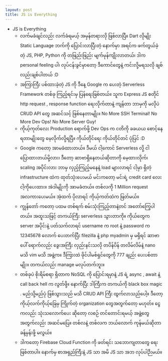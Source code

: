 ```yaml
---
layout: post
title: JS is Everything
---
```

- JS is Everything  
	- လက်မခံချင်လည်း လက်ခံရမယ့် အမှန်တရားလို ဖြစ်လာပြီ။ Dart လိုမျိုး Static Language ဘက်ကို ပြောင်းလာပြီးတဲ့ နောက်မှာ အရင်က ဖက်တွယ်ခဲ့တဲ့ JS, PHP, Python ကို တဖြည်းဖြည်း မျက်မုန်ကျိုးလာတယ်၊ ဒါက personal feeling ပါ၊ လုပ်ငန်းခွင်မှာတော့ ဒီကောင်တွေနဲ့ ကင်းလို့မရသလို ချစ်လည်းချစ်ပါတယ် :D  
	- အကြာကြီး ပစ်ထားခဲ့တဲ့ JS ကို ဒီနေ့ Google က ပေးတဲ့ Serverless Framework တစ်ခု ကြည့်ရင်းမှ ပြန်ရေးဖြစ်တယ်။ သူက Express JS စတိုင် http request , response function ရေးလိုက်တာနဲ့ ကျန်တာ ဘာမှကို မလိုပဲ CRUD API တွေ အဆင်သင့် ဖြစ်နေတာမျိုး။ No More SSH Terminal! No More Dev Ops! No More Server Guy!  
	- ကိုယ့်ကုတ်လေး Production ရောက်ဖို့ Dev Ops က ငတိကို ခခယယ စောင့်နေရတာမျိုးတွေ မေ့လိုက်လို့ရပြီ။ ကိုယ်တိုင်ရေး ကိုယ်တိုင်တင် ပုံပြင် :D  
	- Google ကတော့ အာမခံထားတယ်။ ဒီမယ် ငါ့ကောင် Serverless လို့ ငါပြောထားတယ်မို့လား၊ ဒီတော့ ဆာဗာရှိနေတယ်ဆိုတာကို မေ့ထားလိုက်၊ scaling အပိုင်းလား ဘာမှ လှည့်ကြည့်မနေနဲ့ load များလာရင် ငါ့မှာ ရှိတဲ့ infrastructure ထဲက ထုတ်သုံးပေးမယ် မင်းကတော့ မင်းရဲ့ credit card လေး ငါ့ကိုပေးထား။ အဲဒါမျိုးကို အာမခံတယ်။ တစ်လကို 1 Million request  အလကားပေးမယ်။ အဲ့ထက် ပိုလာရင် ကိုယ့်ကတ်ထဲက ဖြတ်မယ်။  
	- ကျွန်တော် ကတော့ ပထမ တစ်ရက် စမ်းသုံးကြည့်တာနဲ့တင် အတော်ကြွေပါတယ်။ အထူးသဖြင့် တကယ်ကြီး serverless သွားတာကို။ ကိုယ်တွေက server အပိုင်းနဲ့ ပတ်သက်လာရင် username က root နဲ့ password က 12345678 လောက် ပေးတက်ပြီး filezilla နဲ့ php myadmin မှ မရှိရင် ဆာဗာပေါ် ရောက်လည်း ခွေးအကြီး လှည်းနင်းသလို တပိန်ပိန် တလိမ်လိမ်နဲ့ nano မသိ vim မသိ အဖွဲ့က။ ဒီကြားထဲ ဖိုင်ပါမစ်ရှင်တွေကို 777 ချည်း ပေးပစ်တာမျိုး။ တကယ်လည်း manage မလုပ်တက်ဘူး။  
	- တစ်ခုပဲ စိုးရိမ်စရာ ရှိတာက NoSQL ကို ပြောင်းရမှာနဲ့ JS ရဲ့ async , await နဲ့ call back hell က လွတ်ဖို့။ နောက်ပြီး ဒါကြီးက တကယ်ကို black box magic . မည်သို့မည်ပုံ ဖြစ်သွားသည် မသိ CRUD API ကြီး ထွက်လာသည်ပေါ့။ ဒီတော့ ကိုယ့်လက်ကိုယ့်ခြေမှ ကြိုက်တဲ့ organization တွေအတွက်တော့ မဟုတ်။ ငွေကလည်း သုံးသလောက်ပေး ဆိုတော့ လစဉ် တင်တောင်းရမယ့် အဖွဲ့တွေအတွက်လည်း အဆင်မပြေ။ တစ်လနဲ့ တစ်လက ဘယ်လောက် ကုန်မယ်ဆိုတာ ခန့်မှန်းဖို့ မလွယ်။  
	- ဒါကတော့ Firebase Cloud Function ကို ဖတ်ရင်း သဘောကျတာတွေ ရေးဖြစ်တာပါ။ နောက်မှ စာအရှည်ကြီးနဲ့ JS သာ အမိ JS သာ အဘ လုပ်ပါဉီးမယ်။  
